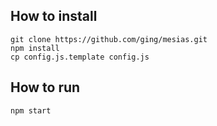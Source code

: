 ## How to install

```
git clone https://github.com/ging/mesias.git
npm install
cp config.js.template config.js
```

## How to run

```
npm start
```